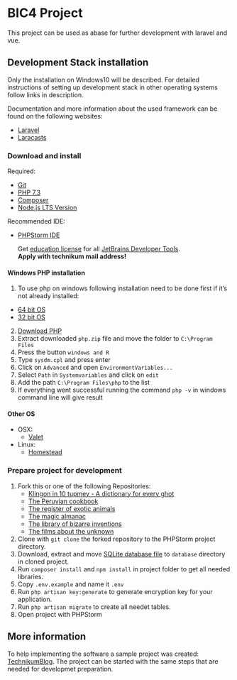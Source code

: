 # BIC4 Project

This project can be used as abase for further development with laravel and vue.

## Development Stack installation

Only the installation on Windows10 will be described. For detailed instructions of setting up development stack in
other operating systems follow links in description.

Documentation and more information about the used framework can be found on the following websites:
- [Laravel](www.laravel.com)
- [Laracasts](www.laracasts.com)

### Download and install 

Required:
 - [Git](https://www.git-scm.com/)
 - [PHP 7.3](https://www.php.net/)
 - [Composer](https://getcomposer.org/)
 - [Node.js LTS Version](https://nodejs.org/)

Recommended IDE:
 - [PHPStorm IDE](https://www.jetbrains.com/de-de/phpstorm/)
 
   Get [education license](https://www.jetbrains.com/community/education/) for all [JetBrains Developer Tools](https://www.jetbrains.com/).<br>
   **Apply with technikum mail address!**

#### Windows PHP installation

1. To use php on windows following installation need to be done first if it’s not already installed:
  - [64 bit OS](https://aka.ms/vs/16/release/VC_redist.x64.exe) 
  - [32 bit OS](https://aka.ms/vs/16/release/VC_redist.x86.exe)
2. [Download PHP](https://gitlab.hathor.at/fh-technikum/BIC4BaseProject/-/wikis/uploads/67a0d6bc914363d93af0e0b5f6519de5/php.zip)
2. Extract downloaded ```php.zip``` file and move the folder to ```C:\Program Files```
3. Press the button ``` windows and R ```
4. Type ```sysdm.cpl``` and press enter
5. Click on ```Advanced``` and open ```EnvironmentVariables...```
6. Select ```Path``` in ```Systemvariables``` and click on ``edit``
7. Add the path ``C:\Program Files\php`` to the list
8. If everything went successful running the command ``php -v`` in windows command line will give result

#### Other OS

* OSX:
   - [Valet](https://laravel.com/docs/7.x/valet)
* Linux:
   - [Homestead](https://laravel.com/docs/7.x/homestead)
 
### Prepare project for development

1. Fork this or one of the following Repositories:
    * [Klingon in 10 tupmey - A dictionary for every ghot](https://github.com/AVAtric/BIC4KlingonDictionary)
    * [The Peruvian cookbook](https://github.com/AVAtric/BIC4PeruvianRecipe)
    * [The register of exotic animals](https://github.com/AVAtric/BIC4ExoticAnimals)
    * [The magic almanac](https://github.com/AVAtric/BIC4MagicAlmanac)
    * [The library of bizarre inventions](https://github.com/AVAtric/BIC4BizarreInventions)
    * [The films about the unknown](https://github.com/AVAtric/BIC4FilmsUnknown)
2. Clone with ```git clone``` the forked repository to the PHPStorm project directory.
3. Download, extract and move 
[SQLite database file](https://gitlab.hathor.at/fh-technikum/BIC4BaseProject/-/wikis/uploads/6175ab189c5bcd0b38283c658dfe56b7/database.zip) to ```database``` directory in cloned project.
4. Run ```composer install``` and ```npm install``` in project folder to get all needed libraries.
5. Copy ```.env.example``` and name it ```.env ```
6. Run ```php artisan key:generate``` to generate encryption key for your application.
7. Run ```php artisan migrate``` to create all needet tables.
8. Open project with PHPStorm

## More information

To help implementing the software a sample project was created: [TechnikumBlog](https://github.com/AVAtric/BIC4SampleBlogProject).
The project can be started with the same steps that are needed for developmet preparation.

